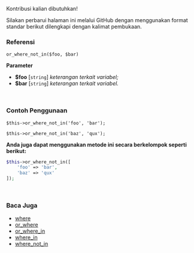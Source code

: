 Kontribusi kalian dibutuhkan!

Silakan perbarui halaman ini melalui GitHub dengan menggunakan format standar berikut dilengkapi dengan kalimat pembukaan.

### Referensi
`or_where_not_in($foo, $bar)`

**Parameter**
* **$foo** [`string`] *keterangan terkait variabel;*
* **$bar** [`string`] *keterangan terkait variabel.*

&nbsp;

### Contoh Penggunaan
`$this->or_where_not_in('foo', 'bar');`

`$this->or_where_not_in('baz', 'qux');`

**Anda juga dapat menggunakan metode ini secara berkelompok seperti berikut:**
```php
$this->or_where_not_in([
    'foo' => 'bar',
    'baz' => 'qux'
]);
```

&nbsp;

### Baca Juga
* [where](./where)
* [or_where](./or_where)
* [or_where_in](./or_where_in)
* [where_in](./where_in)
* [where_not_in](./where_not_in)

